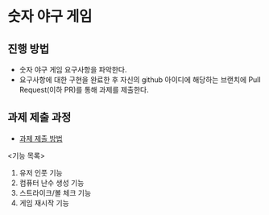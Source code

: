 # 숫자 야구 게임
## 진행 방법
* 숫자 야구 게임 요구사항을 파악한다.
* 요구사항에 대한 구현을 완료한 후 자신의 github 아이디에 해당하는 브랜치에 Pull Request(이하 PR)를 통해 과제를 제출한다.

## 과제 제출 과정
* [과제 제출 방법](https://github.com/next-step/nextstep-docs/tree/master/ent-precourse)

<기능 목록>

1. 유저 인풋 기능
2. 컴퓨터 난수 생성 기능
3. 스트라이크/볼 체크 기능
4. 게임 재시작 기능